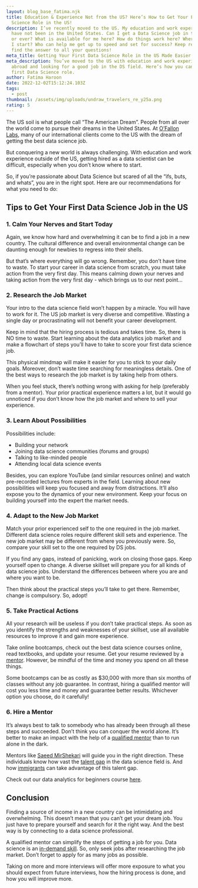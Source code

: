 ```yaml
---
layout: blog_base_fatima.njk
title: Education & Experience Not from the US? Here’s How to Get Your First Data
  Science Role in the US!
description: I’ve recently moved to the US. My education and work experience
  have not been in the United States. Can I get a Data Science job in the US now
  or ever? What is available for me here? How do things work here? Where should
  I start? Who can help me get up to speed and set for success? Keep reading to
  find the answer to all your questions!
meta_title: Getting Your First Data Science Role in the US Made Easier | O’Fallon Labs
meta_description: You’ve moved to the US with education and work experience from
  abroad and looking for a good job in the DS field. Here’s how you can get your
  first Data Science role. 
author: Fatima Haroon
date: 2022-12-02T15:12:24.103Z
tags:
  - post
thumbnail: /assets/img/uploads/undraw_travelers_re_y25a.png
rating: 5
---
```

<!--StartFragment-->

The US soil is what people call “The American Dream”. People from all over the world come to pursue their dreams in the United States. At [O’Fallon Labs](https://saeedmirshekari.com/), many of our international clients come to the US with the dream of getting the best data science job. 

But conquering a new world is always challenging. With education and work experience outside of the US, getting hired as a data scientist can be difficult, especially when you don’t know where to start. 

So, if you’re passionate about Data Science but scared of all the “ifs, buts, and whats”, you are in the right spot. Here are our recommendations for what you need to do:

<h2>Tips to Get Your First Data Science Job in the US</h2>

<h3>1. Calm Your Nerves and Start Today</h3>

Again, we know how hard and overwhelming it can be to find a job in a new country. The cultural difference and overall environmental change can be daunting enough for newbies to regress into their shells. 

But that’s where everything will go wrong. Remember, you don’t have time to waste. To start your career in data science from scratch, you must take action from the very first day. This means calming down your nerves and taking action from the very first day - which brings us to our next point...

<h3>2. Research the Job Market</h3>

Your intro to the data science field won’t happen by a miracle. You will have to work for it. The US job market is very diverse and competitive. Wasting a single day or procrastinating will not benefit your career development. 

Keep in mind that the hiring process is tedious and takes time. So, there is NO time to waste. Start learning about the data analytics job market and make a flowchart of steps you’ll have to take to score your first data science job. 

This physical mindmap will make it easier for you to stick to your daily goals. Moreover, don’t waste time searching for meaningless details. One of the best ways to research the job market is by taking help from others. 

When you feel stuck, there’s nothing wrong with asking for help (preferably from a mentor). Your prior practical experience matters a lot, but it would go unnoticed if you don’t know how the job market and where to sell your experience. 

<h3>3. Learn About Possibilities</h3>

Possibilities include:

* Building your network
* Joining data science communities (forums and groups)
* Talking to like-minded people 
* Attending local data science events

Besides, you can explore YouTube (and similar resources online) and watch pre-recorded lectures from experts in the field. Learning about new possibilities will keep you focused and away from distractions. It’ll also expose you to the dynamics of your new environment. Keep your focus on building yourself into the expert the market needs. 

<h3>4. Adapt to the New Job Market</h3>

Match your prior experienced self to the one required in the job market. Different data science roles require different skill sets and experience. The new job market may be different from where you previously were. So, compare your skill set to the one required by DS jobs. 

If you find any gaps, instead of panicking, work on closing those gaps. Keep yourself open to change. A diverse skillset will prepare you for all kinds of data science jobs. Understand the differences between where you are and where you want to be. 

Then think about the practical steps you’ll take to get there. Remember, change is compulsory. So, adopt!

<h3>5. Take Practical Actions</h3>

All your research will be useless if you don’t take practical steps. As soon as you identify the strengths and weaknesses of your skillset, use all available resources to improve it and gain more experience. 

Take online bootcamps, check out the best data science courses online, read textbooks, and update your resume. Get your resume reviewed by a [mentor](https://saeedmirshekari.com/blog/2022-08-15-why-you-need-a-data-science-career-mentor/). However, be mindful of the time and money you spend on all these things. 

Some bootcamps can be as costly as $30,000 with more than six months of classes without any job guarantee. In contrast, hiring a qualified mentor will cost you less time and money and guarantee better results. Whichever option you choose, do it carefully!

<h3>6. Hire a Mentor</h3>

It’s always best to talk to somebody who has already been through all these steps and succeeded. Don’t think you can conquer the world alone. It’s better to make an impact with the help of a [qualified mentor](https://saeedmirshekari.com/results/) than to run alone in the dark. 

Mentors like [Saeed MirShekari](https://saeedmirshekari.com/team/) will guide you in the right direction. These individuals know how vast the [talent gap](https://saeedmirshekari.com/blog/2022-05-19-the-talent-gap-in-data-science-today-and-tomorrow/) in the data science field is. And how [immigrants](https://saeedmirshekari.com/blog/2022-05-23-data-science-opportunities-and-immigrants-with-higher-educations/) can take advantage of this talent gap.

Check out our data analytics for beginners course [here](https://saeedmirshekari.com/ecourse-bdsf/). 

<h2>Conclusion</h2>

Finding a source of income in a new country can be intimidating and overwhelming. This doesn’t mean that you can’t get your dream job. You just have to prepare yourself and search for it the right way. And the best way is by connecting to a data science professional. 

A qualified mentor can simplify the steps of getting a job for you. Data science is an [in-demand skill](https://saeedmirshekari.com/blog/2022-07-15-top-10-most-in-demand-skills-for-data-scientists-in-2022/). So, only seek jobs after researching the job market. Don’t forget to apply for as many jobs as possible. 

Taking on more and more interviews will offer more exposure to what you should expect from future interviews, how the hiring process is done, and how you will improve more. 

<!--EndFragment-->